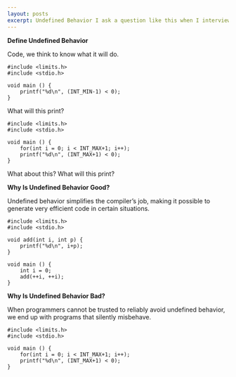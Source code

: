 ```yaml
---
layout: posts
excerpt: Undefined Behavior I ask a question like this when I interview to see how people act with these question I think you can learn a lot of people with how they talk about these types of questions.
---
```


**Define Undefined Behavior**

Code, we think to know what it will do.

```
#include <limits.h>
#include <stdio.h>

void main () {
	printf("%d\n", (INT_MIN-1) < 0);
}
```

What will this print?

```
#include <limits.h>
#include <stdio.h>

void main () {
	for(int i = 0; i < INT_MAX+1; i++);
	printf("%d\n", (INT_MAX+1) < 0);
}
```

What about this? What will this print?

**Why Is Undefined Behavior Good?**

Undefined behavior simplifies the compiler’s job, making it possible to generate very efficient code in certain situations.

```
#include <limits.h>
#include <stdio.h>

void add(int i, int p) {
	printf("%d\n", i+p);
}

void main () {
	int i = 0;
	add(++i, ++i);
}
```

**Why Is Undefined Behavior Bad?**

When programmers cannot be trusted to reliably avoid undefined behavior, we end up with programs that silently misbehave.

```
#include <limits.h>
#include <stdio.h>

void main () {
	for(int i = 0; i < INT_MAX+1; i++);
	printf("%d\n", (INT_MAX+1) < 0);
}
```
